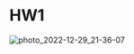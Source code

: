 # HW1
![photo_2022-12-29_21-36-07](https://user-images.githubusercontent.com/63589855/210720742-6536b098-ccae-4409-b207-d616d05dcbbd.jpg)
